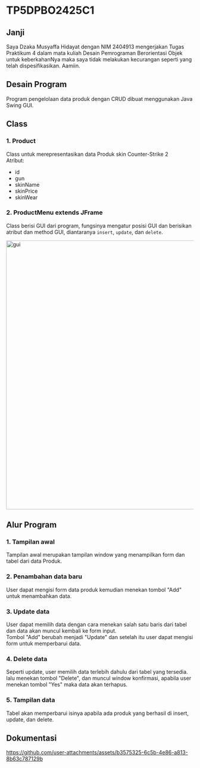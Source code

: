 # TP5DPBO2425C1
## Janji
Saya Dzaka Musyaffa Hidayat dengan NIM 2404913 mengerjakan Tugas Praktikum 4 dalam mata kuliah Desain Pemrograman Berorientasi Objek untuk keberkahanNya maka saya tidak melakukan kecurangan seperti yang telah dispesifikasikan. Aamiin.

## Desain Program
Program pengelolaan data produk dengan CRUD dibuat menggunakan Java Swing GUI.

## Class  

### 1. Product  
Class untuk merepresentasikan data Produk skin Counter-Strike 2  
Atribut:
- id  
- gun
- skinName
- skinPrice
- skinWear  

### 2. ProductMenu extends JFrame  
Class berisi GUI dari program, fungsinya mengatur posisi GUI dan berisikan atribut dan method GUI, diantaranya ``insert``, ``update``, dan ``delete``.  

<img width="800" height="721" alt="gui" src="https://github.com/user-attachments/assets/fbfa2e98-4599-4397-abdf-d27f6657e077" />

## Alur Program   
### 1. Tampilan awal  
Tampilan awal merupakan tampilan window yang menampilkan form dan tabel dari data Produk.  

### 2. Penambahan data baru  
User dapat mengisi form data produk kemudian menekan tombol "Add" untuk menambahkan data.  

### 3. Update data  
User dapat memilih data dengan cara menekan salah satu baris dari tabel dan data akan muncul kembali ke form input.  
Tombol "Add" berubah menjadi "Update" dan setelah itu user dapat mengisi form untuk memperbarui data.  

### 4. Delete data  
Seperti update, user memilih data terlebih dahulu dari tabel yang tersedia.  
lalu menekan tombol "Delete", dan muncul window konfirmasi, apabila user menekan tombol "Yes" maka data akan terhapus.  

### 5. Tampilan data  
Tabel akan memperbarui isinya apabila ada produk yang berhasil di insert, update, dan delete.  

## Dokumentasi

https://github.com/user-attachments/assets/b3575325-6c5b-4e86-a813-8b63c787129b



